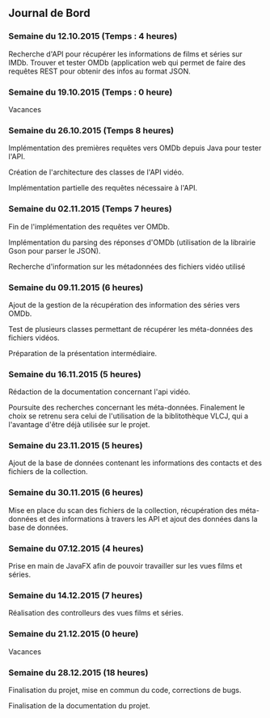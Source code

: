 ## Journal de Bord

### Semaine du 12.10.2015 (Temps : 4 heures)

Recherche d'API pour récupérer les informations de films et séries sur IMDb. Trouver et tester OMDb (application web qui permet de faire des requêtes REST pour obtenir des infos au format JSON.

### Semaine du 19.10.2015 (Temps : 0 heure)

Vacances

### Semaine du 26.10.2015 (Temps 8 heures)

Implémentation des premières requêtes vers OMDb depuis Java pour tester l'API.

Création de l'architecture des classes de l'API vidéo.

Implémentation partielle des requêtes nécessaire à l'API.

### Semaine du 02.11.2015 (Temps 7 heures) 

Fin de l'implémentation des requêtes ver OMDb.

Implémentation du parsing des réponses d'OMDb (utilisation de la librairie Gson pour parser le JSON).

Recherche d'information sur les métadonnées des fichiers vidéo utilisé

### Semaine du 09.11.2015 (6 heures)

Ajout de la gestion de la récupération des information des séries vers OMDb.

Test de plusieurs classes permettant de récupérer les méta-données des fichiers
vidéos.

Préparation de la présentation intermédiaire.

### Semaine du 16.11.2015 (5 heures)

Rédaction de la documentation concernant l'api vidéo.

Poursuite des recherches concernant les méta-données. Finalement le choix se
retrenu sera celui de l'utilisation de la biblitothèque VLCJ, qui a l'avantage 
d'être déjà utilisée sur le projet.

### Semaine du 23.11.2015 (5 heures)

Ajout de la base de données contenant les informations des contacts et des fichiers
de la collection.

### Semaine du 30.11.2015 (6 heures)

Mise en place du scan des fichiers de la collection, récupération des méta-données
et des informations à travers les API et ajout des données dans la base de données.

### Semaine du 07.12.2015 (4 heures)

Prise en main de JavaFX afin de pouvoir travailler sur les vues films et séries.

### Semaine du 14.12.2015 (7 heures)

Réalisation des controlleurs des vues films et séries.

### Semaine du 21.12.2015 (0 heure)

Vacances

### Semaine du 28.12.2015 (18 heures)

Finalisation du projet, mise en commun du code, corrections de bugs.

Finalisation de la documentation du projet.
